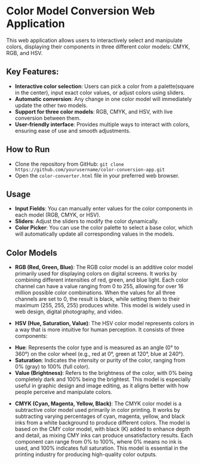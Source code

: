 # Color Model Conversion Web Application


This web application allows users to interactively select and manipulate colors, displaying their components in three different color models: CMYK, RGB, and HSV.

## Key Features:
- **Interactive color selection**: Users can pick a color from a palette(square in the center), input exact color values, or adjust colors using sliders.
- **Automatic conversion**: Any change in one color model will immediately update the other two models.
- **Support for three color models**: RGB, CMYK, and HSV, with live conversion between them.
- **User-friendly interface**: Provides multiple ways to interact with colors, ensuring ease of use and smooth adjustments.

## How to Run
* Clone the repository from GitHub: ```git clone https://github.com/yourusername/color-conversion-app.git```
* Open the ```color-converter.html``` file in your preferred web browser.

## Usage
+ **Input Fields**: You can manually enter values for the color components in each model (RGB, CMYK, or HSV).
+ **Sliders**: Adjust the sliders to modify the color dynamically.
+ **Color Picker**: You can use the color palette to select a base color, which will automatically update all corresponding values in the models.


## Color Models
* **RGB (Red, Green, Blue)**:
<p1>The RGB color model is an additive color model primarily used for displaying colors on digital screens. It works by combining different intensities of red, green, and blue light. Each color channel can have a value ranging from 0 to 255, allowing for over 16 million possible color combinations. When the values for all three channels are set to 0, the result is black, while setting them to their maximum (255, 255, 255) produces white. This model is widely used in web design, digital photography, and video.

* **HSV (Hue, Saturation, Value)**:
<p2>The HSV color model represents colors in a way that is more intuitive for human perception. It consists of three components:

+ **Hue**: Represents the color type and is measured as an angle (0° to 360°) on the color wheel (e.g., red at 0°, green at 120°, blue at 240°).
+ **Saturation**: Indicates the intensity or purity of the color, ranging from 0% (gray) to 100% (full color).
+ **Value (Brightness)**: Refers to the brightness of the color, with 0% being completely dark and 100% being the brightest.
This model is especially useful in graphic design and image editing, as it aligns better with how people perceive and manipulate colors.

* **CMYK (Cyan, Magenta, Yellow, Black)**:
<p3>The CMYK color model is a subtractive color model used primarily in color printing. It works by subtracting varying percentages of cyan, magenta, yellow, and black inks from a white background to produce different colors. The model is based on the CMY color model, with black (K) added to enhance depth and detail, as mixing CMY inks can produce unsatisfactory results. Each component can range from 0% to 100%, where 0% means no ink is used, and 100% indicates full saturation. This model is essential in the printing industry for producing high-quality color outputs.

